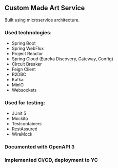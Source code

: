 ## Custom Made Art Service

Built using microservice architecture.

### Used technologies:
* Spring Boot
* Spring WebFlux
* Project Reactor
* Spring Cloud (Eureka Discovery, Gateway, Config)
* Circuit Breaker
* Feign Client
* R2DBC
* Kafka
* MinIO
* Websockets
  
### Used for testing:
* JUnit 5
* Mockito
* Testcontainers
* RestAssured
* WireMock

### Documented with OpenAPI 3

### Implemented CI/CD, deployment to YC
